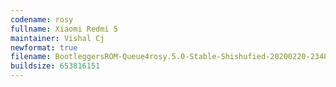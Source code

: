 ```yaml
---
codename: rosy
fullname: Xiaomi Redmi 5
maintainer: Vishal Cj
newformat: true
filename: BootleggersROM-Queue4rosy.5.0-Stable-Shishufied-20200220-234836.zip
buildsize: 653816151
---
```

